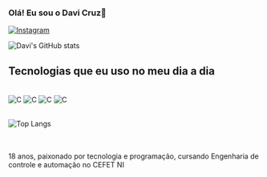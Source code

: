 

### Olá! Eu sou o Davi Cruz👋

[![Instagram](https://img.shields.io/badge/Instagram-E4405F?style=for-the-badge&logo=instagram&logoColor=white)]()

![Davi's GitHub stats](https://github-readme-stats.vercel.app/api?username=TekarukiSn&show_icons=true&theme=radical)

 ## Tecnologias que eu uso no meu dia a dia



 <div style="display: inline_block"><br/>
 	<img align="center" alt="C" src="https://img.shields.io/badge/HTML5-E34F26?style=for-the-badge&logo=html5&logoColor=white"/>
  <img align="center" alt="C" src="https://img.shields.io/badge/CSS3-1572B6?style=for-the-badge&logo=css3&logoColor=white"/>
 <img align="center" alt="C" src="https://img.shields.io/badge/JavaScript-323330?style=for-the-badge&logo=javascript&logoColor=F7DF1E"/>
  <img align="center" alt="C" src="https://img.shields.io/badge/C-00599C?style=for-the-badge&logo=c&logoColor=white"/>
 
 </div>

 <br>

  ![Top Langs](https://github-readme-stats.vercel.app/api/top-langs/?username=TekarukiSn&layout=compact)

<br><br>
18 anos, paixonado por tecnologia e programação, cursando Engenharia de controle e automação no CEFET NI
